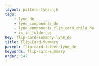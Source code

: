 ```yaml
---
layout: pattern-lyne.njk
tags: 
    - lyne_de
    - lyne_components_de
    - lyne_components_flip_card_child_de
    - is_in_folder_de
key: flip-card-summary-lyne_de
title: Flip-Card-Summary
parent: flip-card-folder-lyne_de
keywords: flip-card-summary
order: 147
---
```

